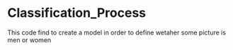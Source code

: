 # Classification_Process
 This code find to create a model in order to define wetaher some picture is men or women
